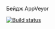 Бейдж AppVeyor


[![Build status](https://ci.appveyor.com/api/projects/status/kd0r77s7e1xchy94?svg=true)](https://ci.appveyor.com/project/ElenaMurasheva/debitcardform)


